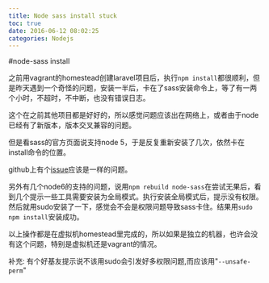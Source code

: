 ```yaml
---
title: Node sass install stuck
toc: true
date: 2016-06-12 08:02:25
categories: Nodejs
---
```

#node-sass install

之前用vagrant的homestead创建laravel项目后，执行`npm install`都很顺利，但是昨天遇到一个奇怪的问题，安装一半后，卡在了sass安装命令上，等了有一两个小时，不超时，不中断，也没有错误日志。

这个在之前其他项目都是好好的，所以感觉问题应该出在网络上，或者由于node已经有了新版本，版本交叉兼容的问题。

但是看sass的官方页面说支持node 5，于是反复重新安装了几次，依然卡在install命令的位置。

github上有个[issue](https://github.com/sass/node-sass/issues/1568)应该是一样的问题。

另外有几个node6的支持的问题，说用`npm rebuild node-sass`在尝试无果后，看到几个提示一些工具需要安装为全局模式。执行安装全局模式后，提示没有权限。然后就用sudo安装了一下，感觉会不会是权限问题导致sass卡住。结果用`sudo npm install`安装成功。

以上操作都是在虚拟机homestead里完成的，所以如果是独立的机器，也许会没有这个问题，特别是虚拟机还是vagrant的情况。

补充: 有个好基友提示说不该用sudo会引发好多权限问题,而应该用"`--unsafe-perm`"

